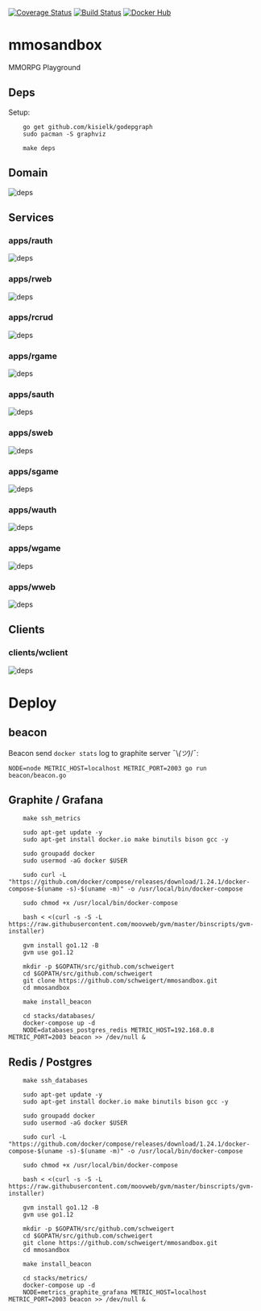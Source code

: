 [![Coverage Status](https://coveralls.io/repos/github/schweigert/mmosandbox/badge.svg)](https://coveralls.io/github/schweigert/mmosandbox)
[![Build Status](https://travis-ci.org/schweigert/mmosandbox.svg?branch=master)](https://travis-ci.org/schweigert/mmosandbox)
[![Docker Hub](https://img.shields.io/badge/Docker%20Hub-Images-blue)](https://hub.docker.com/r/schweigert/mmosandbox)

# mmosandbox
MMORPG Playground

## Deps

Setup:

```
    go get github.com/kisielk/godepgraph
    sudo pacman -S graphviz
```

```
    make deps
```

## Domain

![deps](domain/deps.png)

## Services

### apps/rauth

![deps](apps/rauth/deps.png)

### apps/rweb

![deps](apps/rweb/deps.png)

### apps/rcrud

![deps](apps/rcrud/deps.png)

### apps/rgame

![deps](apps/rgame/deps.png)

### apps/sauth

![deps](apps/sauth/deps.png)

### apps/sweb

![deps](apps/sweb/deps.png)

### apps/sgame

![deps](apps/sgame/deps.png)

### apps/wauth

![deps](apps/wauth/deps.png)

### apps/wgame

![deps](apps/wgame/deps.png)

### apps/wweb

![deps](apps/wweb/deps.png)

## Clients

### clients/wclient

![deps](clients/wclient/deps.png)

# Deploy

## beacon

Beacon send `docker stats` log to graphite server ¯\\_(ツ)_/¯:

```
NODE=node METRIC_HOST=localhost METRIC_PORT=2003 go run beacon/beacon.go
```

## Graphite / Grafana

```
    make ssh_metrics
```

```
    sudo apt-get update -y
    sudo apt-get install docker.io make binutils bison gcc -y

    sudo groupadd docker
    sudo usermod -aG docker $USER

    sudo curl -L "https://github.com/docker/compose/releases/download/1.24.1/docker-compose-$(uname -s)-$(uname -m)" -o /usr/local/bin/docker-compose

    sudo chmod +x /usr/local/bin/docker-compose

    bash < <(curl -s -S -L https://raw.githubusercontent.com/moovweb/gvm/master/binscripts/gvm-installer)

    gvm install go1.12 -B
    gvm use go1.12

    mkdir -p $GOPATH/src/github.com/schweigert
    cd $GOPATH/src/github.com/schweigert
    git clone https://github.com/schweigert/mmosandbox.git
    cd mmosandbox

    make install_beacon

    cd stacks/databases/
    docker-compose up -d
    NODE=databases_postgres_redis METRIC_HOST=192.168.0.8 METRIC_PORT=2003 beacon >> /dev/null &
```

## Redis / Postgres

```
    make ssh_databases
```

```
    sudo apt-get update -y
    sudo apt-get install docker.io make binutils bison gcc -y

    sudo groupadd docker
    sudo usermod -aG docker $USER

    sudo curl -L "https://github.com/docker/compose/releases/download/1.24.1/docker-compose-$(uname -s)-$(uname -m)" -o /usr/local/bin/docker-compose

    sudo chmod +x /usr/local/bin/docker-compose

    bash < <(curl -s -S -L https://raw.githubusercontent.com/moovweb/gvm/master/binscripts/gvm-installer)

    gvm install go1.12 -B
    gvm use go1.12

    mkdir -p $GOPATH/src/github.com/schweigert
    cd $GOPATH/src/github.com/schweigert
    git clone https://github.com/schweigert/mmosandbox.git
    cd mmosandbox

    make install_beacon

    cd stacks/metrics/
    docker-compose up -d
    NODE=metrics_graphite_grafana METRIC_HOST=localhost METRIC_PORT=2003 beacon >> /dev/null &
```